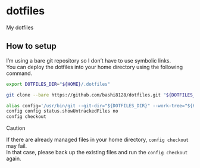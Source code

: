# dotfiles

My dotfiles

## How to setup

I’m using a bare git repository so I don’t have to use symbolic links.  
You can deploy the dotfiles into your home directory using the following command.  

```bash
export DOTFILES_DIR="${HOME}/.dotfiles"

git clone --bare https://github.com/bashi8128/dotfiles.git "${DOTFILES_DIR}"

alias config='/usr/bin/git --git-dir="${DOTFILES_DIR}" --work-tree="${HOME}"'
config config status.showUntrackedFiles no
config checkout
```

> [!CAUTION]
> If there are already managed files in your home directory, `config checkout` may fail.  
> In that case, please back up the existing files and run the `config checkout` again.
